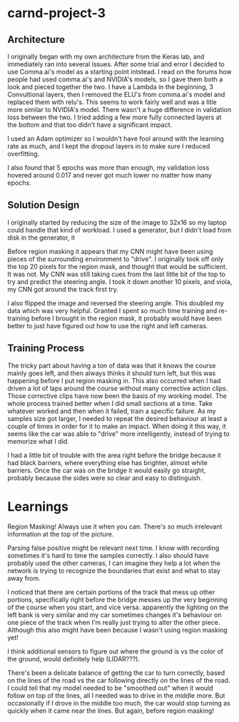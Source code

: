 # carnd-project-3

## Architecture
I originally began with my own architecture from the Keras lab, and immediately ran into several issues. After some trial and error I decided to use Comma.ai's model as a starting point intstead. I read on the forums how people had used comma.ai's and NVIDIA's models, so I gave them both a look and pieced together the two. I have a Lambda in the beginning, 3 Convultional layers, then I removed the ELU's from comma.ai's model and replaced them with relu's. This seems to work fairly well and was a litle more similar to NVIDIA's model. There wasn't a huge difference in validation loss between the two. I tried adding a few more fully connected layers at the bottom and that too didn't have a significant impact.

I used an Adam optimizer so I wouldn't have fool around with the learning rate as much, and I kept the dropout layers in to make sure I reduced overfitting.

I also found that 5 epochs was more than enough, my validation loss hovered around 0.017 and never got much lower no matter how many epochs.

## Solution Design
I originally started by reducing the size of the image to 32x16 so my laptop could handle that kind of workload. I used a generator, but I didn't load from disk in the generator, it 

Before region masking it appears that my CNN might have been using pieces of the surrounding environment to "drive". I originally took off only the top 20 pixels for the region mask, and thought that would be sufficient. It was not. My CNN was still taking cues from the last little bit of the top to try and predict the steering angle. I took it down another 10 pixels, and viola, my CNN got around the track first try.

I also flipped the image and reversed the steering angle. This doubled my data which was very helpful. Granted I spent so much time training and re-training before I brought in the region mask, it probably would have been better to just have figured out how to use the right and left cameras.

## Training Process
The tricky part about having a ton of data was that it knows the course mainly goes left, and then always thinks it should turn left, but this was happening before I put region masking in. This also occurred when I had driven a lot of laps around the course without many corrective action clips. Those corrective clips have now been the basis of my working model. The whole process trained better when I did small sections at a time. Take whatever worked and then when it failed, train a specific failure. As my samples size got larger, I needed to repeat the desired behaviour at least a couple of times in order for it to make an impact. When doing it this way, it seems like the car was able to "drive" more intelligently, instead of trying to memorize what I did.

I had a little bit of trouble with the area right before the bridge because it had black barriers, where everything else has brighter, almost white barriers. Once the car was on the bridge it would easily go straight, probably because the sides were so clear and easy to distinguish.

# Learnings
Region Masking! Always use it when you can. There's so much irrelevant information at the top of the picture.

Parsing false positive might be relevant next time. I know with recording sometimes it's hard to time the samples correctly. I also should have probably used the other cameras, I can imagine they help a lot when the network is trying to recognize the boundaries that exist and what to stay away from.

I noticed that there are certain portions of the track that mess up other portions, specifically right before the bridge messes up the very beginning of the course when you start, and vice versa. apparently the lighting on the left bank is very similar and my car sometimes changes it's behaviour on one piece of the track when I'm really just trying to alter the other piece. Although this also might have been because I wasn't using region masking yet!

I think additional sensors to figure out where the ground is vs the color of the ground, would definitely help (LIDAR???).

There's been a delicate balance of getting the car to turn correctly, based on the lines of the road vs the car following directly on the lines of the road. I could tell that my model needed to be "smoothed out" when it would follow on top of the lines, all I needed was to drive in the middle more. But occasionally if I drove in the middle too much, the car would stop turning as quickly when it came near the lines. But again, before region masking!